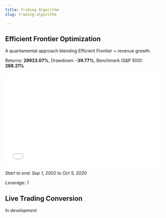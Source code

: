 ```yaml
---
title: Trading Algorithm
slug: trading-algorithm

---
```

## Efficient Frontier Optimization

A quantamental approach blending Efficient Frontier + revenue growth.

Returns: **29923.07%**, Drawdown: **-39.77%**, Benchmark (S&P 500): **288.21%**

<iframe width="100%" height="300px" frameborder="0" scrolling="no" src="//plotly.com/\~ayako0/83.embed?link=false&modebar=false&logo=false"></iframe>

_Start to end: Sep 1, 2002 to Oct 5, 2020_

_Leverage: 1_

## Live Trading Conversion

_In development_